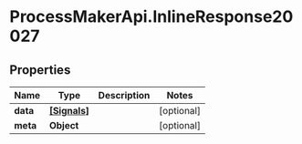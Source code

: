 # ProcessMakerApi.InlineResponse20027

## Properties

Name | Type | Description | Notes
------------ | ------------- | ------------- | -------------
**data** | [**[Signals]**](Signals.md) |  | [optional] 
**meta** | **Object** |  | [optional] 



